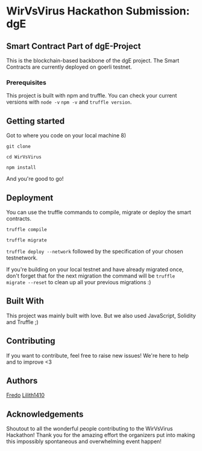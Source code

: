 # WirVsVirus Hackathon Submission: dgE 

## Smart Contract Part of dgE-Project
This is the blockchain-based backbone of the dgE project. 
The Smart Contracts are currently deployed on goerli testnet. 

### Prerequisites
This project is built with npm and truffle. 
You can check your current versions with 
`node -v`
`npm -v`
and `truffle version`. 

## Getting started 
Got to where you code on your local machine 8)

 `git clone`
 
 `cd WirVsVirus`
 
 `npm install` 
 
And you're good to go! 

## Deployment
You can use the truffle commands to compile, migrate or deploy the smart contracts. 

 `truffle compile`

 `truffle migrate`
 
  `truffle deploy --network` followed by the specification of your chosen testnetwork.  
 
If you're building on your local testnet and have already migrated once, don't forget that for the next migration the command will be `truffle migrate --reset` to clean up all your previous migrations :) 

## Built With
This project was mainly built with love. But we also used JavaScript, Solidity and Truffle ;) 

## Contributing
If you want to contribute, feel free to raise new issues! We're here to help and to improve <3 

## Authors
[Fredo](https://github.com/fredo)
[Lilith1410](https://github.com/lilith1410)


## Acknowledgements
Shoutout to all the wonderful people contributing to the WirVsVirus Hackathon! Thank you for the amazing effort the organizers put into making this impossibly spontaneous and overwhelming event happen! 
